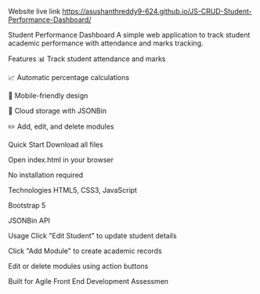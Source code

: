 Website live link
https://asushanthreddy9-624.github.io/JS-CRUD-Student-Performance-Dashboard/

Student Performance Dashboard
A simple web application to track student academic performance with attendance and marks tracking.

Features
📊 Track student attendance and marks

📈 Automatic percentage calculations

📱 Mobile-friendly design

💾 Cloud storage with JSONBin

✏️ Add, edit, and delete modules

Quick Start
Download all files

Open index.html in your browser

No installation required

Technologies
HTML5, CSS3, JavaScript

Bootstrap 5

JSONBin API

Usage
Click "Edit Student" to update student details

Click "Add Module" to create academic records

Edit or delete modules using action buttons

Built for Agile Front End Development Assessmen
